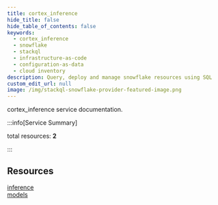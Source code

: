 ```yaml
---
title: cortex_inference
hide_title: false
hide_table_of_contents: false
keywords:
  - cortex_inference
  - snowflake
  - stackql
  - infrastructure-as-code
  - configuration-as-data
  - cloud inventory
description: Query, deploy and manage snowflake resources using SQL
custom_edit_url: null
image: /img/stackql-snowflake-provider-featured-image.png
---
```


cortex_inference service documentation.

:::info[Service Summary]

total resources: __2__  

:::

## Resources
<div class="row">
<div class="providerDocColumn">
<a href="/cortex_inference/inference/">inference</a>
</div>
<div class="providerDocColumn">
<a href="/cortex_inference/models/">models</a>
</div>
</div>